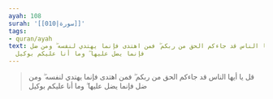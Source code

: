 ```yaml
---
ayah: 108
surah: '[[010|سورة]]'
tags:
- quran/ayah
text: قل يا أيها الناس قد جاءكم الحق من ربكم ۖ فمن اهتدى فإنما يهتدي لنفسه ۖ ومن ضل
  فإنما يضل عليها ۖ وما أنا عليكم بوكيل
---
```

> قل يا أيها الناس قد جاءكم الحق من ربكم ۖ فمن اهتدى فإنما يهتدي لنفسه ۖ ومن ضل فإنما يضل عليها ۖ وما أنا عليكم بوكيل
